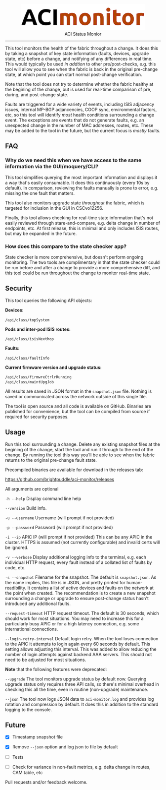 <p align="center">
<img src="logo.png" width="400" height="85" border="0" alt="ACI vetR collector">
<br/>
ACI Status Monior
<p>
<hr/>

This tool monitors the health of the fabric throughout a change. It does this by taking a snapshot of key state information (faults, devices, upgrade state, etc) before a change, and notifying of any differences in real time. This would typically be used *in addtion* to other pre/post-checks, e.g. this tool will allow you to see when the fabric is back in the original pre-change state, at which point you can start normal post-change verification.

Note that the tool does not try to determine whether the fabric healthy at the begining of the change, but is used for real-time comparison of pre, during, and post-change state.

Faults are triggered for a wide variety of events, including ISIS adjacency issues, internal MP-BGP adjancencies, COOP sync, environmental factors, etc, so this tool will identify *most* health conditions surrounding a change event. The exceptions are events that do not generate faults, e.g. an unexpected change in the number of MAC addresses, routes, etc. These may be added to the tool in the future, but the current focus is *mostly* faults.

## FAQ

### Why do we need this when we have access to the same information via the GUI/moquery/CLI?

This tool simplifies querying the most important information and displays it a way that's easily consumable. It does this continuously (every 10s by default). In comparison, reviewing the faults manually is prone to error, e.g. missing the one fault that matters.

This tool also monitors upgrade state *throughout* the fabric, which is targeted for inclusion in the GUI in CSCvo12256.

Finally, this tool allows checking for real-time state information that's not easily reviewed through stare-and-compare, e.g. delta change in number of endpoints, etc. At first release, this is minimal and only includes ISIS routes, but may be expanded in the future.

### How does this compare to the state checker app?

State checker is more comprehensive, but doesn't perform ongoing monitoring. The two tools are complimentary in that the state checker could be run before and after a change to provide a more comprehensive diff, and this tool could be run throughout the change to monitor real-time state.

## Security

This tool queries the following API objects:

**Devices:**

`/api/class/topSystem`

**Pods and inter-pod ISIS routes:**

```/api/class/fabricSetupP
/api/class/isisNexthop
```

**Faults:**

`/api/class/faultInfo`

**Current firmware version and upgrade status:**

```/api/class/firmwareRunning
/api/class/firmwreCtrlrRunning
/api/class/maintUpgJob
```
All results are saved in JSON format in the `snapshot.json` file. Nothing is saved or communicated across the network outside of this single file.

The tool is open source and all code is available on GitHub. Binaries are published for convenience, but the tool can be compiled from source if required for security purposes.

## Usage
Run this tool surrounding a change. Delete any existing snapshot files at the begining of the change, start the tool and run it through to the end of the change. By running the tool this way you'll be able to see when the fabric returns to the original pre-change fault state.

Precompiled binaries are available for download in the releases tab:

https://github.com/brightpuddle/aci-monitor/releases

All arguments are optional

`-h --help`
Display command line help

`--version`
Build info.

`-u --username`
Username (will prompt if not provided)

`-p --password`
Password (will prompt if not provided)

`-i --ip`
APIC IP (will prompt if not provided)
This can be any APIC in the cluster. HTTPS is assumed (not currently configurable) and invalid certs will be ignored.

`-v --verbose`
Display additional logging info to the terminal, e.g. each individual HTTP request, every fault instead of a collated list of faults by code, etc.

`-s --snapshot`
Filename for the snapshot. The default is `snapshot.json`. As the name implies, this file is in JSON, and pretty printed for human-readibility. It contains a list of active devices and faults on the network at the point when created. The recommendation is to create a new snapshot surrounding a change or upgrade to ensure post-change status hasn't introduced any additional faults.

`--request-timeout`
HTTP request timeout. The default is 30 seconds, which should work for most situations. You may need to increase this for a particularly busy APIC or for a high latency connection, e.g. some international connections.

`--login-retry-interval`
Default login retry. When the tool loses connection to the APIC it attempts to login again every 60 seconds by default. This setting allows adjusting this interval. This was added to allow reducing the number of login attempts against backend AAA servers. This should not need to be adjusted for most situations.


**Note** that the following features were deprecated:

`--upgrade` The tool monitors upgrade status by default now. Querying upgrade status only requires three API calls, so there's minimal overhead in checking this all the time, even in routine (non-upgrade) maintenance.

`--json` The tool now logs JSON data to `aci-monitor.log` and provides log rotation and compression by default. It does this in addition to the standard logging to the console.

## Future
- [x] Timestamp snapshot file
- [x] Remove `--json` option and log json to file by default
- [ ] Tests
- [ ] Check for variance in non-fault metrics, e.g. delta change in routes, CAM table, etc


Pull requests and/or feedback welcome.

